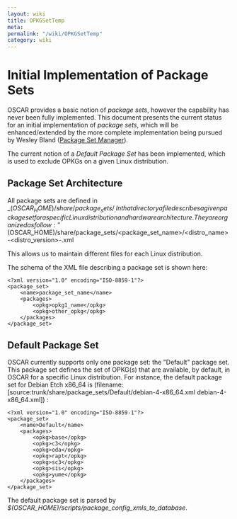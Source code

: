 ```yaml
---
layout: wiki
title: OPKGSetTemp
meta: 
permalink: "/wiki/OPKGSetTemp"
category: wiki
---
```

<!-- Name: OPKGSetTemp -->
<!-- Version: 2 -->
<!-- Author: naughtont -->

# Initial Implementation of Package Sets

OSCAR provides a basic notion of _package sets_, however the capability has never been fully implemented.  This document presents the current status for an initial implementation of _package sets_, which will be enhanced/extended by the more complete implementation being pursued by Wesley Bland ([Package Set Manager](/wiki/SetManager/)).

The current notion of a _Default Package Set_ has been implemented, which is used to exclude OPKGs on a given Linux distribution.


## Package Set Architecture

All package sets are defined in _$(OSCAR_HOME)/share/package_sets/_. In that directory a file describes a given package set for a specific Linux distribution and hardware architecture. They are organized as follow: ''$(OSCAR_HOME)/share/package_sets/<package_set_name>/<distro_name>-<distro_version>-<arch>.xml

This allows us to maintain different files for each Linux distribution.

The schema of the XML file describing a package set is shown here:


    <?xml version="1.0" encoding="ISO-8859-1"?>
    <package_set>
        <name>package_set_name</name>
        <packages>
            <opkg>opkg1_name</opkg>
            <opkg>other_opkg</opkg>
        </packages>
    </package_set>

## Default Package Set

OSCAR currently supports only one package set: the "Default" package set. This package set defines the set of OPKG(s) that are available, by default, in OSCAR for a specific Linux distribution.
For instance, the default package set for Debian Etch x86_64 is (filename: [source:trunk/share/package_sets/Default/debian-4-x86_64.xml debian-4-x86_64.xml]) :


    <?xml version="1.0" encoding="ISO-8859-1"?>
    <package_set>
        <name>Default</name>
        <packages>
            <opkg>base</opkg>
            <opkg>c3</opkg>
            <opkg>oda</opkg>
            <opkg>rapt</opkg>
            <opkg>sc3</opkg>
            <opkg>sis</opkg>
            <opkg>yume</opkg>
        </packages>
    </package_set>

The default package set is parsed by _$(OSCAR_HOME)/scripts/package_config_xmls_to_database_. 
